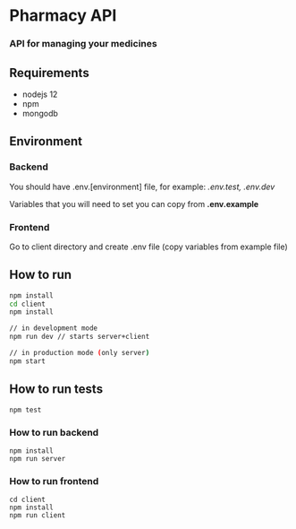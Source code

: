 # Pharmacy API
### API for managing your medicines

## Requirements
- nodejs 12
- npm
- mongodb

## Environment

### Backend
You should have .env.[environment] file, for example: *.env.test, .env.dev*

Variables that you will need to set you can copy from **.env.example**

### Frontend
Go to client directory and create .env file (copy variables from example file)

## How to run

```bash
npm install
cd client
npm install

// in development mode
npm run dev // starts server+client

// in production mode (only server)
npm start
```

## How to run tests

```
npm test
```

### How to run backend

```
npm install
npm run server
```


### How to run frontend

```
cd client
npm install
npm run client
```
